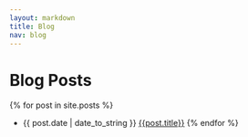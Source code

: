 ```yaml
---
layout: markdown
title: Blog
nav: blog
---
```


# Blog Posts

{% for post in site.posts %}
  * {{ post.date | date_to_string }} [{{post.title}}]({{post.url}})
{% endfor %}

